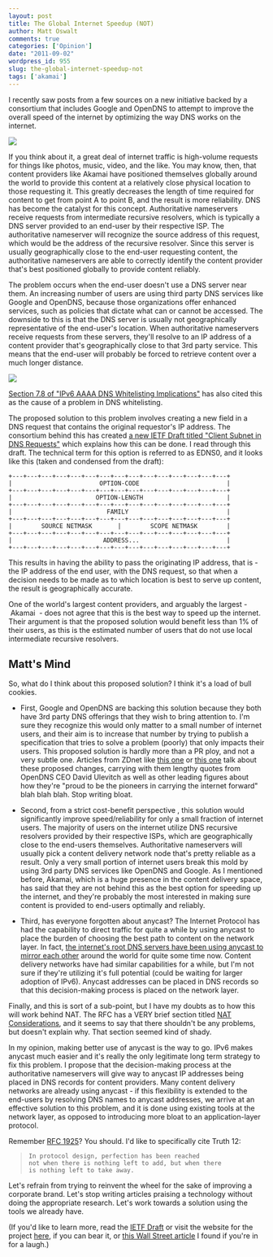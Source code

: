 ```yaml
---
layout: post
title: The Global Internet Speedup (NOT)
author: Matt Oswalt
comments: true
categories: ['Opinion']
date: "2011-09-02"
wordpress_id: 955
slug: the-global-internet-speedup-not
tags: ['akamai']
---
```



I recently saw posts from a few sources on a new initiative backed by a consortium that includes Google and OpenDNS to attempt to improve the overall speed of the internet by optimizing the way DNS works on the internet.

![](assets/2011/09/ODandGoogInBed.png)

If you think about it, a great deal of internet traffic is high-volume requests for things like photos, music, video, and the like. You may know, then, that content providers like Akamai have positioned themselves globally around the world to provide this content at a relatively close physical location to those requesting it. This greatly decreases the length of time required for content to get from point A to point B, and the result is more reliability.
DNS has become the catalyst for this concept. Authoritative nameservers receive requests from intermediate recursive resolvers, which is typically a DNS server provided to an end-user by their respective ISP. The authoritative nameserver will recognize the source address of this request, which would be the address of the recursive resolver. Since this server is usually geographically close to the end-user requesting content, the authoritative nameservers are able to correctly identify the content provider that's best positioned globally to provide content reliably.

The problem occurs when the end-user doesn't use a DNS server near them. An increasing number of users are using third party DNS services like Google and OpenDNS, because those organizations offer enhanced services, such as policies that dictate what can or cannot be accessed. The downside to this is that the DNS server is usually not geographically representative of the end-user's location. When authoritative nameservers receive requests from these servers, they'll resolve to an IP address of a content provider that's geographically close to that 3rd party service. This means that the end-user will probably be forced to retrieve content over a much longer distance.

[![](assets/2011/09/diagram2.png)](assets/2011/09/diagram2.png)

[Section 7.8 of "IPv6 AAAA DNS Whitelisting Implications"](http://tools.ietf.org/html/draft-ietf-v6ops-v6-aaaa-whitelisting-implications-06#section-7.8) has also cited this as the cause of a problem in DNS whitelisting.

The proposed solution to this problem involves creating a new field in a DNS request that contains the original requestor's IP address. The consortium behind this has created [a new IETF Draft titled "Client Subnet in DNS Requests"](http://tools.ietf.org/html/draft-vandergaast-edns-client-subnet-00) which explains how this can be done. I read through this draft. The technical term for this option is referred to as EDNS0, and it looks like this (taken and condensed from the draft):

    +---+---+---+---+---+---+---+---+---+---+---+---+---+---+---+
    |                        OPTION-CODE                        |
    +---+---+---+---+---+---+---+---+---+---+---+---+---+---+---+
    |                       OPTION-LENGTH                       |
    +---+---+---+---+---+---+---+---+---+---+---+---+---+---+---+
    |                          FAMILY                           |
    +---+---+---+---+---+---+---+---+---+---+---+---+---+---+---+
    |        SOURCE NETMASK       |        SCOPE NETMASK        |
    +---+---+---+---+---+---+---+---+---+---+---+---+---+---+---+
    |                         ADDRESS...                        |
    +---+---+---+---+---+---+---+---+---+---+---+---+---+---+---+

This results in having the ability to pass the originating IP address, that is - the IP address of the end user, with the DNS request, so that when a decision needs to be made as to which location is best to serve up content, the result is geographically accurate.

One of the world's largest content providers, and arguably the largest - Akamai  - does not agree that this is the best way to speed up the internet. Their argument is that the proposed solution would benefit less than 1% of their users, as this is the estimated number of users that do not use local intermediate recursive resolvers.

## Matt's Mind

So, what do I think about this proposed solution? I think it's a load of bull cookies.
	
- First, Google and OpenDNS are backing this solution because they both have 3rd party DNS offerings that they wish to bring attention to. I'm sure they recognize this would only matter to a small number of internet users, and their aim is to increase that number by trying to publish a specification that tries to solve a problem (poorly) that only impacts their users. This proposed solution is hardly more than a PR ploy, and not a very subtle one. Articles from ZDnet like [this one](http://www.zdnet.com/blog/networking/google-and-opendns-join-forces-to-speed-up-dns/1394) or [this one](http://www.zdnet.com/blog/networking/changing-dns-probably-wont-help-your-video-streaming/467) talk about these proposed changes, carrying with them lengthy quotes from OpenDNS CEO David Ulevitch as well as other leading figures about how they're "proud to be the pioneers in carrying the internet forward" blah blah blah. Stop writing bloat.
	
- Second, from a strict cost-benefit perspective , this solution would significantly improve speed/reliability for only a small fraction of internet users. The majority of users on the internet utilize DNS recursive resolvers provided by their respective ISPs, which are geographically close to the end-users themselves. Authoritative nameservers will usually pick a content delivery network node that's pretty reliable as a result. Only a very small portion of internet users break this mold by using 3rd party DNS services like OpenDNS and Google. As I mentioned before, Akamai, which is a huge presence in the content delivery space, has said that they are not behind this as the best option for speeding up the internet, and they're probably the most interested in making sure content is provided to end-users optimally and reliably.
	
- Third, has everyone forgotten about anycast? The Internet Protocol has had the capability to direct traffic for quite a while by using anycast to place the burden of choosing the best path to content on the network layer. In fact, [the internet's root DNS servers have been using anycast to mirror each other](http://www.securityweek.com/content/anycast-three-reasons-why-your-dns-network-should-use-it) around the world for quite some time now. Content delivery networks have had similar capabilities for a while, but I'm not sure if they're utilizing it's full potential (could be waiting for larger adoption of IPv6). Anycast addresses can be placed in DNS records so that this decision-making process is placed on the network layer.
	
Finally, and this is sort of a sub-point, but I have my doubts as to how this will work behind NAT. The RFC has a VERY brief section titled [NAT Considerations](http://tools.ietf.org/html/draft-vandergaast-edns-client-subnet-00#page-17), and it seems to say that there shouldn't be any problems, but doesn't explain why. That section seemed kind of shady.

In my opinion, making better use of anycast is the way to go. IPv6 makes anycast much easier and it's really the only legitimate long term strategy to fix this problem. I propose that the decision-making process at the authoritative nameservers will give way to anycast IP addresses being placed in DNS records for content providers. Many content delivery networks are already using anycast - if this flexibility is extended to the end-users by resolving DNS names to anycast addresses, we arrive at an effective solution to this problem, and it is done using existing tools at the network layer, as opposed to introducing more bloat to an application-layer protocol.

Remember [RFC 1925](http://www.faqs.org/rfcs/rfc1925.html)? You should. I'd like to specifically cite Truth 12:

>     In protocol design, perfection has been reached
>     not when there is nothing left to add, but when there
>     is nothing left to take away.

Let's refrain from trying to reinvent the wheel for the sake of improving a corporate brand. Let's stop writing articles praising a technology without doing the appropriate research. Let's work towards a solution using the tools we already have.

(If you'd like to learn more, read the [IETF Draft](http://tools.ietf.org/html/draft-vandergaast-edns-client-subnet-00) or visit the website for the project [here](http://www.afasterinternet.com/howitworks.htm), if you can bear it, or [this Wall Street article](http://blogs.wsj.com/digits/2011/08/30/new-address-scheme-aims-to-speed-up-the-net/) I found if you're in for a laugh.)

